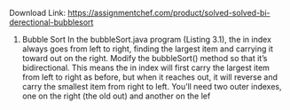 Download Link: https://assignmentchef.com/product/solved-solved-bi-derectional-bubblesort
<br>
1. Bubble Sort In the bubbleSort.java program (Listing 3.1), the in index always goes from left to right, finding the largest item and carrying it toward out on the right. Modify the bubbleSort() method so that it’s bidirectional. This means the in index will first carry the largest item from left to right as before, but when it reaches out, it will reverse and carry the smallest item from right to left. You’ll need two outer indexes, one on the right (the old out) and another on the lef